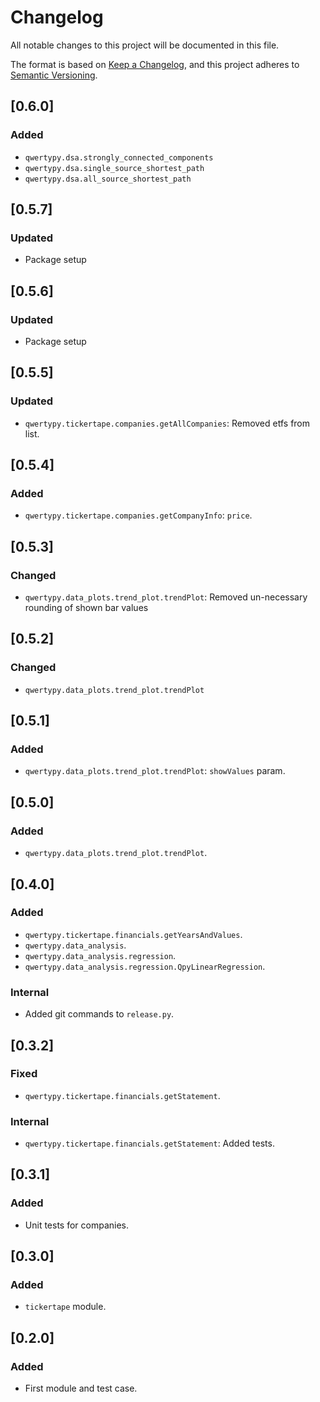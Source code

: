 # Changelog

All notable changes to this project will be documented in this file.

The format is based on [Keep a Changelog](https://keepachangelog.com/en/1.0.0/),
and this project adheres to [Semantic Versioning](https://semver.org/spec/v2.0.0.html).

## [0.6.0]

### Added

-   `qwertypy.dsa.strongly_connected_components`
-   `qwertypy.dsa.single_source_shortest_path`
-   `qwertypy.dsa.all_source_shortest_path`

## [0.5.7]

### Updated

-   Package setup

## [0.5.6]

### Updated

-   Package setup

## [0.5.5]

### Updated

-   `qwertypy.tickertape.companies.getAllCompanies`: Removed etfs from list.

## [0.5.4]

### Added

-   `qwertypy.tickertape.companies.getCompanyInfo`: `price`.

## [0.5.3]

### Changed

-   `qwertypy.data_plots.trend_plot.trendPlot`: Removed un-necessary rounding of shown bar values

## [0.5.2]

### Changed

-   `qwertypy.data_plots.trend_plot.trendPlot`

## [0.5.1]

### Added

-   `qwertypy.data_plots.trend_plot.trendPlot`: `showValues` param.

## [0.5.0]

### Added

-   `qwertypy.data_plots.trend_plot.trendPlot`.

## [0.4.0]

### Added

-   `qwertypy.tickertape.financials.getYearsAndValues`.
-   `qwertypy.data_analysis`.
-   `qwertypy.data_analysis.regression`.
-   `qwertypy.data_analysis.regression.QpyLinearRegression`.

### Internal

-   Added git commands to `release.py`.

## [0.3.2]

### Fixed

-   `qwertypy.tickertape.financials.getStatement`.

### Internal

-   `qwertypy.tickertape.financials.getStatement`: Added tests.

## [0.3.1]

### Added

-   Unit tests for companies.

## [0.3.0]

### Added

-   `tickertape` module.

## [0.2.0]

### Added

-   First module and test case.
